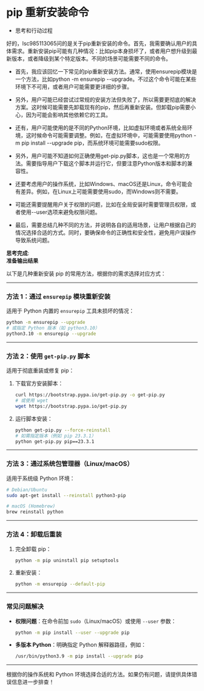 # pip 重新安装命令

- 思考和行动过程

好的，lsc985113065问的是关于pip重新安装的命令。首先，我需要确认用户的具体需求。重新安装pip可能有几种情况：比如pip本身损坏了，或者用户想升级到最新版本，或者降级到某个特定版本。不同的场景可能需要不同的命令。

- 首先，我应该回忆一下常见的pip重新安装方法。通常，使用ensurepip模块是一个方法，比如python -m ensurepip --upgrade。不过这个命令可能在某些环境下不可用，或者用户可能需要更详细的步骤。

- 另外，用户可能已经尝试过常规的安装方法但失败了，所以需要更彻底的解决方案。这时候可能需要先卸载现有的pip，然后再重新安装。但卸载pip需要小心，因为可能会影响其他依赖它的工具。

- 还有，用户可能使用的是不同的Python环境，比如虚拟环境或者系统全局环境，这时候命令可能需要调整。例如，在虚拟环境中，可能需要使用python -m pip install --upgrade pip，而系统环境可能需要sudo权限。

- 另外，用户可能不知道如何正确使用get-pip.py脚本，这也是一个常用的方法。需要指导用户下载这个脚本并运行它，但要注意Python版本和脚本的兼容性。

- 还要考虑用户的操作系统，比如Windows、macOS还是Linux，命令可能会有差异。例如，在Linux上可能需要使用sudo，而Windows则不需要。

- 可能还需要提醒用户关于权限的问题，比如在全局安装时需要管理员权限，或者使用--user选项来避免权限问题。

- 最后，需要总结几种不同的方法，并说明各自的适用场景，让用户根据自己的情况选择合适的方式。同时，要确保命令的正确性和安全性，避免用户误操作导致系统问题。

__思考完成__:  
__准备输出结果__


以下是几种重新安装 pip 的常用方法，根据你的需求选择对应方式：

---

### **方法 1：通过 `ensurepip` 模块重新安装**
适用于 Python 内置的 `ensurepip` 工具未损坏的情况：
```bash
python -m ensurepip --upgrade
# 或指定 Python 版本（如 python3.10）
python3.10 -m ensurepip --upgrade
```

---

### **方法 2：使用 `get-pip.py` 脚本**
适用于彻底重装或修复 pip：
1. 下载官方安装脚本：
   ```bash
   curl https://bootstrap.pypa.io/get-pip.py -o get-pip.py
   # 或使用 wget
   wget https://bootstrap.pypa.io/get-pip.py
   ```
2. 运行脚本安装：
   ```bash
   python get-pip.py --force-reinstall
   # 如需指定版本（例如 pip 23.3.1）
   python get-pip.py pip==23.3.1
   ```

---

### **方法 3：通过系统包管理器（Linux/macOS）**
适用于系统级 Python 环境：
```bash
# Debian/Ubuntu
sudo apt-get install --reinstall python3-pip

# macOS (Homebrew)
brew reinstall python
```

---

### **方法 4：卸载后重装**
1. 完全卸载 pip：
   ```bash
   python -m pip uninstall pip setuptools
   ```
2. 重新安装：
   ```bash
   python -m ensurepip --default-pip
   ```

---

### **常见问题解决**
- **权限问题**：在命令前加 `sudo`（Linux/macOS）或使用 `--user` 参数：
  ```bash
  python -m pip install --user --upgrade pip
  ```
- **多版本 Python**：明确指定 Python 解释器路径，例如：
  ```bash
  /usr/bin/python3.9 -m pip install --upgrade pip
  ```

---

根据你的操作系统和 Python 环境选择合适的方法。如果仍有问题，请提供具体错误信息进一步排查！
